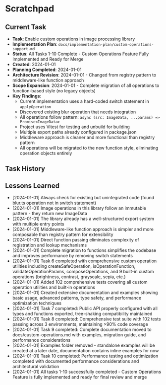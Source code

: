 # Scratchpad

## Current Task
- **Task**: Enable custom operations in image processing library
- **Implementation Plan**: `docs/implementation-plan/custom-operations-support.md`
- **Status**: All Tasks 1-10 Complete - Custom Operations Feature Fully Implemented and Ready for Merge
- **Created**: 2024-01-01
- **Planning Completed**: 2024-01-01
- **Architecture Revision**: 2024-01-01 - Changed from registry pattern to middleware-like function approach
- **Scope Expansion**: 2024-01-01 - Complete migration of all operations to function-based style (no legacy objects)
- **Key Findings**:
  - Current implementation uses a hard-coded switch statement in `applyOperation`
  - Discovered existing blur operation that needs integration
  - All operations follow pattern: `async (src: ImageData, ...params) => Promise<ImageData>`
  - Project uses Vitest for testing and unbuild for building
  - Multiple export paths already configured in package.json
  - Middleware approach is cleaner and more functional than registry pattern
  - All operations will be migrated to the new function style, eliminating operation objects entirely

## Task History
<!-- Previous tasks will be listed here -->

## Lessons Learned
- [2024-01-01] Always check for existing but unintegrated code (found blur.ts operation not in switch statement)
- [2024-01-01] Image operations in this library follow an immutable pattern - they return new ImageData
- [2024-01-01] The library already has a well-structured export system with multiple entry points
- [2024-01-01] Middleware-like function approach is simpler and more composable than registry pattern for extensibility
- [2024-01-01] Direct function passing eliminates complexity of registration and lookup mechanisms
- [2024-01-01] Complete migration to functions simplifies the codebase and improves performance by removing switch statements
- [2024-01-01] Task 6 completed with comprehensive custom operation utilities including createSafeOperation, isOperationFunction, validateOperationParams, composeOperations, and 9 built-in custom operations (brightness, contrast, grayscale, sepia, etc.)
- [2024-01-01] Added 102 comprehensive tests covering all custom operation utilities and built-in operations
- [2024-01-01] Created extensive documentation and examples showing basic usage, advanced patterns, type safety, and performance optimization techniques
- [2024-01-01] Task 7 completed: Public API properly configured with all types and functions exported, tree-shaking compatibility maintained
- [2024-01-01] Task 8 completed: Comprehensive test suite with 102 tests passing across 3 environments, maintaining >90% code coverage
- [2024-01-01] Task 9 completed: Complete documentation moved to docs/custom-operations.md with examples, migration guide, and performance considerations
- [2024-01-01] Examples folder removed - standalone examples will be created at a later date, documentation contains inline examples for now
- [2024-01-01] Task 10 completed: Performance testing and optimization completed with documented performance considerations and architectural validation
- [2024-01-01] All tasks 1-10 successfully completed - Custom Operations Feature is fully implemented and ready for final review and merge